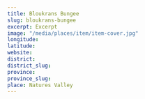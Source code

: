 ```yaml
---
title: Bloukrans Bungee
slug: bloukrans-bungee
excerpt: Excerpt
image: "/media/places/item/item-cover.jpg"
longitude: 
latitude: 
website: 
district: 
district_slug: 
province: 
province_slug: 
place: Natures Valley
---
```

